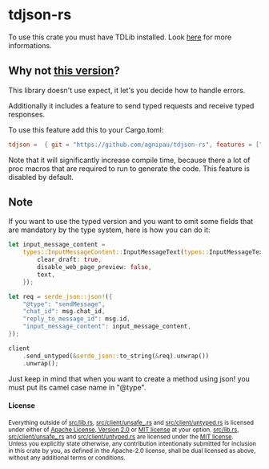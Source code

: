 # tdjson-rs

To use this crate you must have TDLib installed.
Look [here](https://github.com/agnipau/tdjson-sys/blob/master/README.md) for
more informations.

## Why not [this version](https://github.com/mersinvald/tdjson-rs)?

This library doesn't use expect, it let's you decide how to handle errors.

Additionally it includes a feature to send typed requests and receive typed
responses.

To use this feature add this to your Cargo.toml:

```toml
tdjson =  { git = "https://github.com/agnipau/tdjson-rs", features = ["types"] }
```

Note that it will significantly increase compile time, because there a lot of
proc macros that are required to run to generate the code. This feature is
disabled by default.

## Note

If you want to use the typed version and you want to omit some fields that
are mandatory by the type system, here is how you can do it:

```rust
let input_message_content =
    types::InputMessageContent::InputMessageText(types::InputMessageText {
        clear_draft: true,
        disable_web_page_preview: false,
        text,
    });

let req = serde_json::json!({
    "@type": "sendMessage",
    "chat_id": msg.chat_id,
    "reply_to_message_id": msg.id,
    "input_message_content": input_message_content,
});

client
    .send_untyped(&serde_json::to_string(&req).unwrap())
    .unwrap();
```

Just keep in mind that when you want to create a method using json! you must
put its camel case name in "@type".

#### License

<sup>
Everything outside of <a href="src/lib.rs">src/lib.rs</a>, <a href="src/client/unsafe_.rs">src/client/unsafe_.rs</a> and <a href="src/client/untyped.rs">src/client/untyped.rs</a> is licensed under either of <a
href="LICENSE-APACHE">Apache License, Version 2.0</a> or <a
href="LICENSE-MIT">MIT license</a> at your option. <a href="src/lib.rs">src/lib.rs</a>, <a href="src/client/unsafe_.rs">src/client/unsafe_.rs</a> and <a href="src/client/untyped.rs">src/client/untyped.rs</a> are
licensed under the <a href="src/client/LICENSE-MIT">MIT license</a>.
</sup>

<br>

<sub>
Unless you explicitly state otherwise, any contribution intentionally submitted
for inclusion in this crate by you, as defined in the Apache-2.0 license, shall
be dual licensed as above, without any additional terms or conditions.
</sub>
